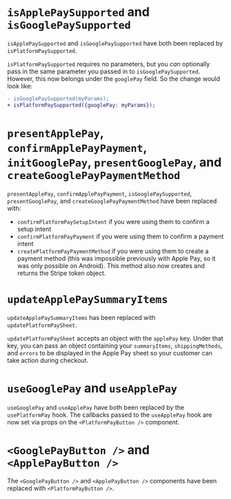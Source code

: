 # `isApplePaySupported` and `isGooglePaySupported`

`isApplePaySupported` and `isGooglePaySupported` have both been replaced by `isPlatformPaySupported`.

`isPlatformPaySupported` requires no parameters, but you _can_ optionally pass in the same parameter you passed in to `isGooglePaySupported`. However, this now belongs under the `googlePay` field. So the change would look like:

```diff
- isGooglePaySupported(myParams);
+ isPlatformPaySupported({googlePay: myParams});
```

# `presentApplePay`, `confirmApplePayPayment`, `initGooglePay`, `presentGooglePay`, and `createGooglePayPaymentMethod`

`presentApplePay`, `confirmApplePayPayment`, `isGooglePaySupported`, `presentGooglePay`, and `createGooglePayPaymentMethod` have been replaced with:

- `confirmPlatformPaySetupIntent` if you were using them to confirm a setup intent
- `confirmPlatformPayPayment` if you were using them to confirm a payment intent
- `createPlatformPayPaymentMethod` if you were using them to create a payment method (this was impossible previously with Apple Pay, so it was only possible on Android). This method also now creates and returns the Stripe token object.

# `updateApplePaySummaryItems`

`updateApplePaySummaryItems` has been replaced with `updatePlatformPaySheet`.

`updatePlatformPaySheet` accepts an object with the `applePay` key. Under that key, you can pass an object containing your `summaryItems`, `shippingMethods`, and `errors` to be displayed in the Apple Pay sheet so your customer can take action during checkout.

# `useGooglePay` and `useApplePay`

`useGooglePay` and `useApplePay` have both been replaced by the `usePlatformPay` hook. The callbacks passed to the `useApplePay` hook are now set via props on the `<PlatformPayButton />` component.

# `<GooglePayButton />` and `<ApplePayButton />`

The `<GooglePayButton />` and `<ApplePayButton />` components have been replaced with `<PlatformPayButton />`.
